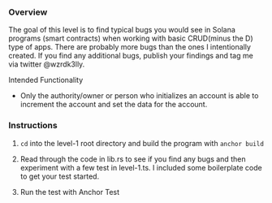 ### Overview

The goal of this level is to find typical bugs you would see in Solana programs (smart contracts) when working with basic CRUD(minus the D) type of apps. There are probably more bugs than the ones I intentionally created. If you find any additional bugs, publish your findings and tag me via twitter @wzrdk3lly.

Intended Functionality
- Only the authority/owner or person who initializes an account is able to increment the account and set the data for the account. 

### Instructions 
1. `cd` into the level-1 root directory and build the program with `anchor build`

2. Read through the code in lib.rs to see if you find any bugs and then experiment with a few test in level-1.ts. I included some boilerplate code to get your test started. 

3. Run the test with Anchor Test 
